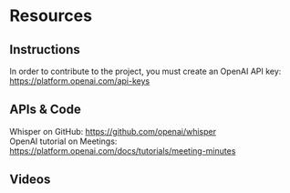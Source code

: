 # Resources

## Instructions
In order to contribute to the project, you must create an OpenAI API key: <https://platform.openai.com/api-keys>

## APIs & Code
Whisper on GitHub: <https://github.com/openai/whisper>\
OpenAI tutorial on Meetings: <https://platform.openai.com/docs/tutorials/meeting-minutes>

## Videos
